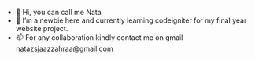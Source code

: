 - 👋 Hi, you can call me Nata
- 🌱 I’m a newbie here and currently learning codeigniter for my final year website project.
- 📫 For any collaboration kindly contact me on gmail natazsjaazzahraa@gmail.com

<!---
natazsja/natazsja is a ✨ special ✨ repository because its `README.md` (this file) appears on your GitHub profile.
You can click the Preview link to take a look at your changes.
--->
